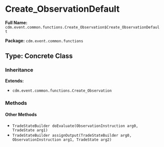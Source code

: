 # Create_ObservationDefault

**Full Name:** `cdm.event.common.functions.Create_Observation$Create_ObservationDefault`

**Package:** `cdm.event.common.functions`

## Type: Concrete Class

### Inheritance

**Extends:**
- `cdm.event.common.functions.Create_Observation`

### Methods

#### Other Methods

- `TradeStateBuilder doEvaluate(ObservationInstruction arg0, TradeState arg1)`
- `TradeStateBuilder assignOutput(TradeStateBuilder arg0, ObservationInstruction arg1, TradeState arg2)`

